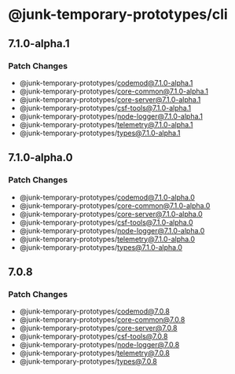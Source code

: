 # @junk-temporary-prototypes/cli

## 7.1.0-alpha.1

### Patch Changes

- @junk-temporary-prototypes/codemod@7.1.0-alpha.1
- @junk-temporary-prototypes/core-common@7.1.0-alpha.1
- @junk-temporary-prototypes/core-server@7.1.0-alpha.1
- @junk-temporary-prototypes/csf-tools@7.1.0-alpha.1
- @junk-temporary-prototypes/node-logger@7.1.0-alpha.1
- @junk-temporary-prototypes/telemetry@7.1.0-alpha.1
- @junk-temporary-prototypes/types@7.1.0-alpha.1

## 7.1.0-alpha.0

### Patch Changes

- @junk-temporary-prototypes/codemod@7.1.0-alpha.0
- @junk-temporary-prototypes/core-common@7.1.0-alpha.0
- @junk-temporary-prototypes/core-server@7.1.0-alpha.0
- @junk-temporary-prototypes/csf-tools@7.1.0-alpha.0
- @junk-temporary-prototypes/node-logger@7.1.0-alpha.0
- @junk-temporary-prototypes/telemetry@7.1.0-alpha.0
- @junk-temporary-prototypes/types@7.1.0-alpha.0

## 7.0.8

### Patch Changes

- @junk-temporary-prototypes/codemod@7.0.8
- @junk-temporary-prototypes/core-common@7.0.8
- @junk-temporary-prototypes/core-server@7.0.8
- @junk-temporary-prototypes/csf-tools@7.0.8
- @junk-temporary-prototypes/node-logger@7.0.8
- @junk-temporary-prototypes/telemetry@7.0.8
- @junk-temporary-prototypes/types@7.0.8
